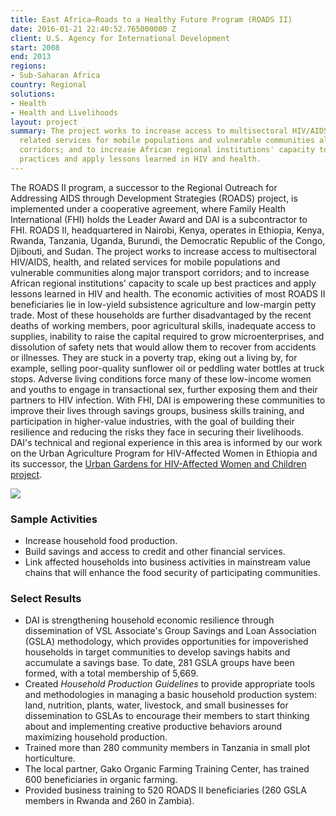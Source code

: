 ```yaml
---
title: East Africa—Roads to a Healthy Future Program (ROADS II)
date: 2016-01-21 22:40:52.765000000 Z
client: U.S. Agency for International Development
start: 2008
end: 2013
regions:
- Sub-Saharan Africa
country: Regional
solutions:
- Health
- Health and Livelihoods
layout: project
summary: The project works to increase access to multisectoral HIV/AIDS, health, and
  related services for mobile populations and vulnerable communities along major transport
  corridors; and to increase African regional institutions' capacity to scale up best
  practices and apply lessons learned in HIV and health.
---
```


The ROADS II program, a successor to the Regional Outreach for Addressing AIDS through Development Strategies (ROADS) project, is implemented under a cooperative agreement, where Family Health International (FHI) holds the Leader Award and DAI is a subcontractor to FHI. ROADS II, headquartered in Nairobi, Kenya, operates in Ethiopia, Kenya, Rwanda, Tanzania, Uganda, Burundi, the Democratic Republic of the Congo, Djibouti, and Sudan. The project works to increase access to multisectoral HIV/AIDS, health, and related services for mobile populations and vulnerable communities along major transport corridors; and to increase African regional institutions' capacity to scale up best practices and apply lessons learned in HIV and health. The economic activities of most ROADS II beneficiaries lie in low-yield subsistence agriculture and low-margin petty trade. Most of these households are further disadvantaged by the recent deaths of working members, poor agricultural skills, inadequate access to supplies, inability to raise the capital required to grow microenterprises, and dissolution of safety nets that would allow them to recover from accidents or illnesses. They are stuck in a poverty trap, eking out a living by, for example, selling poor-quality sunflower oil or peddling water bottles at truck stops. Adverse living conditions force many of these low-income women and youths to engage in transactional sex, further exposing them and their partners to HIV infection. With FHI, DAI is empowering these communities to improve their lives through savings groups, business skills training, and participation in higher-value industries, with the goal of building their resilience and reducing the risks they face in securing their livelihoods. DAI's technical and regional experience in this area is informed by our work on the Urban Agriculture Program for HIV-Affected Women in Ethiopia and its successor, the [Urban Gardens for HIV-Affected Women and Children project][1].

![][2]

###  Sample Activities

* Increase household food production.
* Build savings and access to credit and other financial services.
* Link affected households into business activities in mainstream value chains that will enhance the food security of participating communities.

###  Select Results

* DAI is strengthening household economic resilience through dissemination of VSL Associate's Group Savings and Loan Association (GSLA) methodology, which provides opportunities for impoverished households in target communities to develop savings habits and accumulate a savings base. To date, 281 GSLA groups have been formed, with a total membership of 5,669.
* Created _Household Production Guidelines_ to provide appropriate tools and methodologies in managing a basic household production system: land, nutrition, plants, water, livestock, and small businesses for dissemination to GSLAs to encourage their members to start thinking about and implementing creative productive behaviors around maximizing household production.
* Trained more than 280 community members in Tanzania in small plot horticulture.
* The local partner, Gako Organic Farming Training Center, has trained 600 beneficiaries in organic farming.
* Provided business training to 520 ROADS II beneficiaries (260 GSLA members in Rwanda and 260 in Zambia).

[1]: /our-work/projects/ethiopia—urban-gardens-program-hiv-affected-women-and-children-ugp
[2]: /assets/images/projects/ZambiaROADS.jpg
